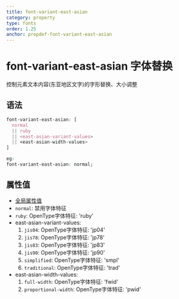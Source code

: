 ```yaml
---
title: font-variant-east-asian
category: property
type: fonts
order: 1.25
anchor: propdef-font-variant-east-asian
---
```


# font-variant-east-asian 字体替换

控制元素文本内容(东亚地区文字)的字形替换、大小调整

## 语法

```css
font-variant-east-asian: [
  normal
  || ruby
  || <east-asian-variant-values>
  || <east-asian-width-values>
]

eg:
font-variant-east-asian: normal;
```

## 属性值

* [全局属性值](/front-end/CSS/values#anchor-值类型)
* `normal`: 禁用字体特征
* `ruby`: OpenType字体特征: 'ruby'
* east-asian-variant-values:
  1. `jis04`: OpenType字体特征: 'jp04'
  1. `jis78`: OpenType字体特征: 'jp78'
  1. `jis83`: OpenType字体特征: 'jp83'
  1. `jis90`: OpenType字体特征: 'jp90'
  1. `simplified`: OpenType字体特征: 'smpl'
  1. `traditional`: OpenType字体特征: 'trad'
* east-asian-width-values:
  1. `full-width`: OpenType字体特征: 'fwid'
  1. `proportional-width`: OpenType字体特征: 'pwid'
